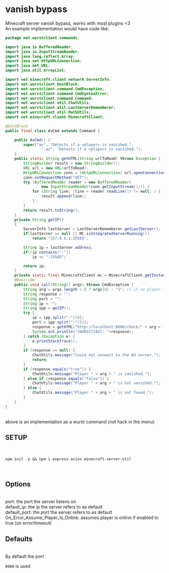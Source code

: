 # vanish bypass
Minecraft server vanish bypass, works with most plugins &lt;3
<br />
An example implementation would have code like:<br />
```java
package net.wurstclient.commands;

import java.io.BufferedReader;
import java.io.InputStreamReader;
import java.lang.reflect.Array;
import java.net.HttpURLConnection;
import java.net.URL;
import java.util.ArrayList;

import net.minecraft.client.network.ServerInfo;
import net.wurstclient.DontBlock;
import net.wurstclient.command.CmdException;
import net.wurstclient.command.CmdSyntaxError;
import net.wurstclient.command.Command;
import net.wurstclient.util.ChatUtils;
import net.wurstclient.util.LastServerRememberer;
import net.wurstclient.util.MathUtils;
import net.minecraft.client.MinecraftClient;

@DontBlock
public final class AvCmd extends Command {

    public AvCmd() {
        super("av", "Detects if a <player> is vanished.",
                ".av", "Detects if a <player> is vanished.");
    }
    public static String getHTML(String urlToRead) throws Exception {
        StringBuilder result = new StringBuilder();
        URL url = new URL(urlToRead);
        HttpURLConnection conn = (HttpURLConnection) url.openConnection();
        conn.setRequestMethod("GET");
        try (BufferedReader reader = new BufferedReader(
                new InputStreamReader(conn.getInputStream()))) {
            for (String line; (line = reader.readLine()) != null; ) {
                result.append(line);
            }
        }
        return result.toString();
    }
    private String getIP()
    {
        ServerInfo lastServer = LastServerRememberer.getLastServer();
        if(lastServer == null || MC.isIntegratedServerRunning())
            return "127.0.0.1:25565";

        String ip = lastServer.address;
        if(!ip.contains(":"))
            ip += ":25565";

        return ip;
    }
    private static final MinecraftClient mc = MinecraftClient.getInstance();
    @Override
    public void call(String[] args) throws CmdException {
        String arg = args.length > 0 ? args[0] : "1"; // if no player is specified, assume the player is the player
        String response = "";
        String port = "";
        String ip = "";
        String ipp = getIP();
        try {
            ip = ipp.split(":")[0];
            port = ipp.split(":")[1];
            response = getHTML("http://localhost:8000/check/" + arg + "?ip=" + ip +"&port="+ port);
            System.out.println("[WURST][AV]: "+response);
        } catch (Exception e) {
            e.printStackTrace();
        }
        if (response == null) {
            ChatUtils.message("Could not connect to the AV server.");
            return;
        }
        if (response.equals("true")) {
            ChatUtils.message("Player " + arg + " is vanished.");
        } else if (response.equals("false")) {
            ChatUtils.message("Player " + arg + " is not vanished.");
        } else {
            ChatUtils.message("Player " + arg + " is not found.");
        }
    }
}
``` 
<br />
above is an implementation as a wurst command (not hack in the menu)<br />

## SETUP
<br />

`npm init -y && npm i express axios minecraft-server-util`

<br />

## Options
<br />
port: the port the server listens on<br />
default_ip: the ip the server refers to as default <br />
default_port: the port the server refers to as default <br />
On_Error_Assume_Player_Is_Online: assumes player is online if enabled to true (on error/timeout)

<br />


## Defaults

<br />
By default the port

`8000`  is used<br />
